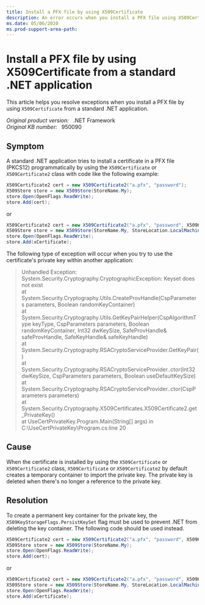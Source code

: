 ```yaml
---
title: Install a PFX file by using X509Certificate
description: An error occurs when you install a PFX file using X509Certificate from a standard .NET application. This article provides resolutions.
ms.date: 05/06/2020
ms.prod-support-area-path: 
---
```

# Install a PFX file by using X509Certificate from a standard .NET application

This article helps you resolve exceptions when you install a PFX file by using `X509Certificate` from a standard .NET application.

_Original product version:_ &nbsp; .NET Framework  
_Original KB number:_ &nbsp; 950090

## Symptom

A standard .NET application tries to install a certificate in a PFX file (PKCS12) programmatically by using the `X509Certificate` or `X509Certificate2` class with code like the following example:

```csharp
X509Certificate2 cert = new X509Certificate2("a.pfx", "password");
X509Store store = new X509Store(StoreName.My);
store.Open(OpenFlags.ReadWrite);
store.Add(cert);
```

or

```csharp
X509Certificate2 cert = new X509Certificate2("a.pfx", "password", X509KeyStorageFlags.MachineKeySet);
X509Store store = new X509Store(StoreName.My, StoreLocation.LocalMachine);
store.Open(OpenFlags.ReadWrite);
store.Add(xCertificate);
```

The following type of exception will occur when you try to use the certificate's private key within another application:

> Unhandled Exception: System.Security.Cryptography.CryptographicException: Keyset does not exist  
> at System.Security.Cryptography.Utils.CreateProvHandle(CspParameters parameters, Boolean randomKeyContainer)  
> at System.Security.Cryptography.Utils.GetKeyPairHelper(CspAlgorithmType keyType, CspParameters parameters, Boolean randomKeyContainer, Int32 dwKeySize, SafeProvHandle& safeProvHandle, SafeKeyHandle& safeKeyHandle)  
> at System.Security.Cryptography.RSACryptoServiceProvider.GetKeyPair()  
> at System.Security.Cryptography.RSACryptoServiceProvider..ctor(Int32 dwKeySize, CspParameters parameters, Boolean useDefaultKeySize)  
> at System.Security.Cryptography.RSACryptoServiceProvider..ctor(CspParameters parameters)  
> at System.Security.Cryptography.X509Certificates.X509Certificate2.get_PrivateKey()  
> at UseCertPrivateKey.Program.Main(String[] args) in C:\\UseCertPrivateKey\Program.cs:line 20  

## Cause

When the certificate is installed by using the `X509Certificate` or `X509Certificate2` class, `X509Certificate` or `X509Certificate2` by default creates a temporary container to import the private key. The private key is deleted when there's no longer a reference to the private key.

## Resolution

To create a permanent key container for the private key, the `X509KeyStorageFlags.PersistKeySet` flag must be used to prevent .NET from deleting the key container. The following code should be used instead.

```csharp
X509Certificate2 cert = new X509Certificate2("a.pfx", "password", X509KeyStorageFlags.PersistKeySet);
X509Store store = new X509Store(StoreName.My);
store.Open(OpenFlags.ReadWrite);
store.Add(cert);
```

or

```csharp
X509Certificate2 cert = new X509Certificate2("a.pfx", "password", X509KeyStorageFlags.MachineKeySet | X509KeyStorageFlags.PersistKeySet);
X509Store store = new X509Store(StoreName.My, StoreLocation.LocalMachine);
store.Open(OpenFlags.ReadWrite);
store.Add(xCertificate);
```
